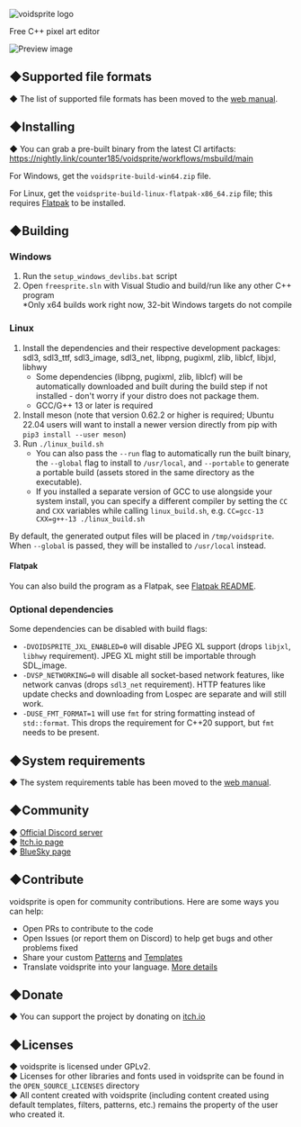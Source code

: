 ![voidsprite logo](README_ASSETS/mainlogo.png)

Free C++ pixel art editor

![Preview image](README_ASSETS/img_preview_1.png)

## ◆Supported file formats

◆ The list of supported file formats has been moved to the [web manual](https://counter185.github.io/voidsprite-web-manual/index.html?page=compatibility).

## ◆Installing

◆ You can grab a pre-built binary from the latest CI artifacts: https://nightly.link/counter185/voidsprite/workflows/msbuild/main

For Windows, get the `voidsprite-build-win64.zip` file.

For Linux, get the `voidsprite-build-linux-flatpak-x86_64.zip` file; this requires [Flatpak](https://flatpak.org) to be installed.

## ◆Building

### Windows

1. Run the `setup_windows_devlibs.bat` script
2. Open `freesprite.sln` with Visual Studio and build/run like any other C++ program  
*Only x64 builds work right now, 32-bit Windows targets do not compile

### Linux

1. Install the dependencies and their respective development packages: sdl3, sdl3_ttf, sdl3_image, sdl3_net, libpng, pugixml, zlib, liblcf, libjxl, libhwy
   * Some dependencies (libpng, pugixml, zlib, liblcf) will be automatically downloaded and built during the build step if not installed - don't worry if your distro does not package them.
   * GCC/G++ 13 or later is required
2. Install meson (note that version 0.62.2 or higher is required; Ubuntu 22.04 users will want to install a newer version directly from pip with `pip3 install --user meson`)
3. Run `./linux_build.sh`
   * You can also pass the `--run` flag to automatically run the built binary, the `--global` flag to install to `/usr/local`, and `--portable` to generate a portable build (assets stored in the same directory as the executable).
   * If you installed a separate version of GCC to use alongside your system install, you can specify a different compiler by setting the `CC` and `CXX` variables while calling `linux_build.sh`, e.g. `CC=gcc-13 CXX=g++-13 ./linux_build.sh`

By default, the generated output files will be placed in `/tmp/voidsprite`. When `--global` is passed, they will be installed to `/usr/local` instead.

#### Flatpak

You can also build the program as a Flatpak, see [Flatpak README](https://github.com/counter185/voidsprite/blob/main/freesprite/linux/flatpak/README.md).

### Optional dependencies

Some dependencies can be disabled with build flags:
- `-DVOIDSPRITE_JXL_ENABLED=0` will disable JPEG XL support (drops `libjxl`, `libhwy` requirement). JPEG XL might still be importable through SDL_image.
- `-DVSP_NETWORKING=0` will disable all socket-based network features, like network canvas (drops `sdl3_net` requirement). HTTP features like update checks and downloading from Lospec are separate and will still work.
- `-DUSE_FMT_FORMAT=1` will use `fmt` for string formatting instead of `std::format`. This drops the requirement for C++20 support, but `fmt` needs to be present.

## ◆System requirements

◆ The system requirements table has been moved to the [web manual](https://counter185.github.io/voidsprite-web-manual/index.html?page=requirements).

## ◆Community

◆ [Official Discord server](https://discord.gg/c5SndMJKj2)  
◆ [Itch.io page](https://cntrpl.itch.io/voidsprite)  
◆ [BlueSky page](https://voidsprite.bsky.social/)

## ◆Contribute

voidsprite is open for community contributions. Here are some ways you can help:

- Open PRs to contribute to the code
- Open Issues (or report them on Discord) to help get bugs and other problems fixed
- Share your custom [Patterns](community-patterns) and [Templates](community-templates)
- Translate voidsprite into your language. [More details](freesprite/localization)

## ◆Donate

◆ You can support the project by donating on [itch.io](https://cntrpl.itch.io/voidsprite/purchase)

## ◆Licenses

◆ voidsprite is licensed under GPLv2.  
◆ Licenses for other libraries and fonts used in voidsprite can be found in the `OPEN_SOURCE_LICENSES` directory  
◆ All content created with voidsprite (including content created using default templates, filters, patterns, etc.) remains the property of the user who created it.

